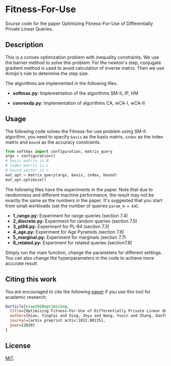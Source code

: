 # Fitness-For-Use 

Sourse code for the paper Optimizing Fitness-For-Use of Differentially Private Linear Queries.

## Description

This is a convex optimization problem with inequality constraints. We use the barrier method to solve this problem. For the newton's step, conjugate gradient method is used to avoid calculation of inverse matrix. Then we use Armijo's rule to determine the step size. 

The algorithms are implemented in the following files. 

-  **softmax.py**:  Implementation of the algorithms SM-II, IP, HM

- **convexdp.py**: Implementation of algorithms CA, wCA-I, wCA-II



## Usage

The following code solves the Fitness-for-use problem using SM-II algorithm, you need to specify `basis` as the basis matrix, `index` as the index matrix and `bound` as the accuracy constraints.

```python
from softmax import configuration, matrix_query
args = configuration()
# basis matrix is B
# index matrix is L
# bound vector is c
mat_opt = matrix_query(args, basis, index, bound)
mat_opt.optimize()
```

The following files have the experiments in the paper. Note that due to randomness and different machine performance, the result may not be exactly the same as the numbers in the paper. It's suggested that you start from small workloads (set the number of queries `param_m = 64`).

- **1_range.py:** Experiment for range queries (section 7.4)
- **2_discrete.py**: Experiment for random queries (section 7.5)
- **3_pl94.py:** Experiment for PL-94 (section 7.3)
- **4_age.py:** Experiment for Age Pyramids (section 7.6)
- **5_marginal.py:** Experiment for marginals (section 7.7)
- **6_related.py:** Experiment for related queries (section7.8)

Simply run the main function, change the parameters for different settings. You can also change the hyperparameters in the code to achieve more accurate result.



## Citing this work

You are encouraged to cite the following [paper](https://arxiv.org/abs/2012.00135) if you use this tool for academic research:

```bibtex
@article{xiao2020optimizing,
  title={Optimizing Fitness-For-Use of Differentially Private Linear Queries},
  author={Xiao, Yingtai and Ding, Zeyu and Wang, Yuxin and Zhang, Danfeng and Kifer, Daniel},
  journal={arXiv preprint arXiv:2012.00135},
  year={2020}
}
```



## License

[MIT](https://github.com/cmla-psu/matrixqueries/blob/master/LICENSE).
